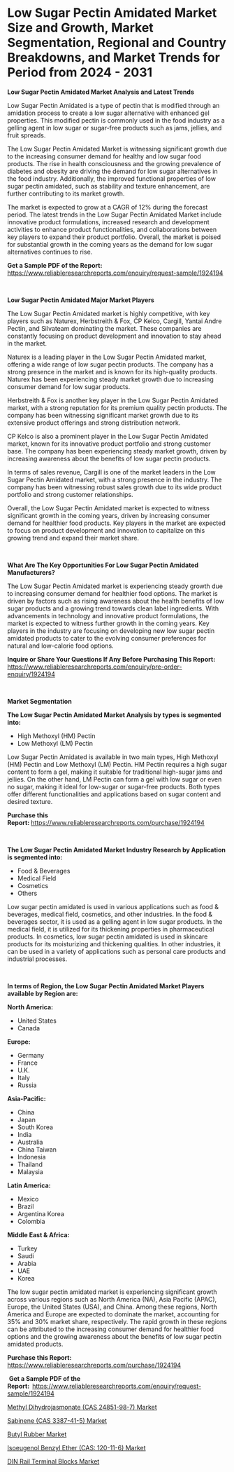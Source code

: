 <p><h1>Low Sugar Pectin Amidated Market Size and Growth, Market Segmentation, Regional and Country Breakdowns, and Market Trends for Period from 2024 -  2031</h1></p><p><strong>Low Sugar Pectin Amidated Market Analysis and Latest Trends</strong></p>
<p><p>Low Sugar Pectin Amidated is a type of pectin that is modified through an amidation process to create a low sugar alternative with enhanced gel properties. This modified pectin is commonly used in the food industry as a gelling agent in low sugar or sugar-free products such as jams, jellies, and fruit spreads.</p><p>The Low Sugar Pectin Amidated Market is witnessing significant growth due to the increasing consumer demand for healthy and low sugar food products. The rise in health consciousness and the growing prevalence of diabetes and obesity are driving the demand for low sugar alternatives in the food industry. Additionally, the improved functional properties of low sugar pectin amidated, such as stability and texture enhancement, are further contributing to its market growth.</p><p>The market is expected to grow at a CAGR of 12% during the forecast period. The latest trends in the Low Sugar Pectin Amidated Market include innovative product formulations, increased research and development activities to enhance product functionalities, and collaborations between key players to expand their product portfolio. Overall, the market is poised for substantial growth in the coming years as the demand for low sugar alternatives continues to rise.</p></p>
<p><strong>Get a Sample PDF of the Report:&nbsp;</strong> <a href="https://www.reliableresearchreports.com/enquiry/request-sample/1924194">https://www.reliableresearchreports.com/enquiry/request-sample/1924194</a></p>
<p>&nbsp;</p>
<p><strong>Low Sugar Pectin Amidated Major Market Players</strong></p>
<p><p>The Low Sugar Pectin Amidated market is highly competitive, with key players such as Naturex, Herbstreith & Fox, CP Kelco, Cargill, Yantai Andre Pectin, and Silvateam dominating the market. These companies are constantly focusing on product development and innovation to stay ahead in the market.</p><p>Naturex is a leading player in the Low Sugar Pectin Amidated market, offering a wide range of low sugar pectin products. The company has a strong presence in the market and is known for its high-quality products. Naturex has been experiencing steady market growth due to increasing consumer demand for low sugar products.</p><p>Herbstreith & Fox is another key player in the Low Sugar Pectin Amidated market, with a strong reputation for its premium quality pectin products. The company has been witnessing significant market growth due to its extensive product offerings and strong distribution network.</p><p>CP Kelco is also a prominent player in the Low Sugar Pectin Amidated market, known for its innovative product portfolio and strong customer base. The company has been experiencing steady market growth, driven by increasing awareness about the benefits of low sugar pectin products.</p><p>In terms of sales revenue, Cargill is one of the market leaders in the Low Sugar Pectin Amidated market, with a strong presence in the industry. The company has been witnessing robust sales growth due to its wide product portfolio and strong customer relationships.</p><p>Overall, the Low Sugar Pectin Amidated market is expected to witness significant growth in the coming years, driven by increasing consumer demand for healthier food products. Key players in the market are expected to focus on product development and innovation to capitalize on this growing trend and expand their market share.</p></p>
<p>&nbsp;</p>
<p><strong>What Are The Key Opportunities For Low Sugar Pectin Amidated Manufacturers?</strong></p>
<p><p>The Low Sugar Pectin Amidated market is experiencing steady growth due to increasing consumer demand for healthier food options. The market is driven by factors such as rising awareness about the health benefits of low sugar products and a growing trend towards clean label ingredients. With advancements in technology and innovative product formulations, the market is expected to witness further growth in the coming years. Key players in the industry are focusing on developing new low sugar pectin amidated products to cater to the evolving consumer preferences for natural and low-calorie food options.</p></p>
<p><strong>Inquire or Share Your Questions If Any Before Purchasing This Report:</strong> <a href="https://www.reliableresearchreports.com/enquiry/pre-order-enquiry/1924194">https://www.reliableresearchreports.com/enquiry/pre-order-enquiry/1924194</a></p>
<p>&nbsp;</p>
<p><strong>Market Segmentation</strong></p>
<p><strong>The Low Sugar Pectin Amidated Market Analysis by types is segmented into:</strong></p>
<p><ul><li>High Methoxyl (HM) Pectin</li><li>Low Methoxyl (LM) Pectin</li></ul></p>
<p><p>Low Sugar Pectin Amidated is available in two main types, High Methoxyl (HM) Pectin and Low Methoxyl (LM) Pectin. HM Pectin requires a high sugar content to form a gel, making it suitable for traditional high-sugar jams and jellies. On the other hand, LM Pectin can form a gel with low sugar or even no sugar, making it ideal for low-sugar or sugar-free products. Both types offer different functionalities and applications based on sugar content and desired texture.</p></p>
<p><strong>Purchase this Report:&nbsp;</strong><a href="https://www.reliableresearchreports.com/purchase/1924194">https://www.reliableresearchreports.com/purchase/1924194</a></p>
<p>&nbsp;</p>
<p><strong>The Low Sugar Pectin Amidated Market Industry Research by Application is segmented into:</strong></p>
<p><ul><li>Food & Beverages</li><li>Medical Field</li><li>Cosmetics</li><li>Others</li></ul></p>
<p><p>Low sugar pectin amidated is used in various applications such as food & beverages, medical field, cosmetics, and other industries. In the food & beverages sector, it is used as a gelling agent in low sugar products. In the medical field, it is utilized for its thickening properties in pharmaceutical products. In cosmetics, low sugar pectin amidated is used in skincare products for its moisturizing and thickening qualities. In other industries, it can be used in a variety of applications such as personal care products and industrial processes.</p></p>
<p>&nbsp;</p>
<p><strong>In terms of Region, the Low Sugar Pectin Amidated Market Players available by Region are:</strong></p>
<p>
    <p> <strong> North America: </strong>
        <ul>
            <li>United States</li>
            <li>Canada</li>
        </ul>
        </p> 
    <p> <strong> Europe: </strong>
        <ul>
            <li>Germany</li>
            <li>France</li>
            <li>U.K.</li>
            <li>Italy</li>
            <li>Russia</li>
        </ul>
        </p> 
    <p> <strong> Asia-Pacific: </strong>
        <ul>
            <li>China</li>
            <li>Japan</li>
            <li>South Korea</li>
            <li>India</li>
            <li>Australia</li>
            <li>China Taiwan</li>
            <li>Indonesia</li>
            <li>Thailand</li>
            <li>Malaysia</li>
        </ul>
        </p> 
    <p> <strong> Latin America: </strong>
        <ul>
            <li>Mexico</li>
            <li>Brazil</li>
            <li>Argentina Korea</li>
            <li>Colombia</li>
        </ul>
        </p> 
    <p> <strong> Middle East & Africa: </strong>
        <ul>
            <li>Turkey</li>
            <li>Saudi</li>
            <li>Arabia</li>
            <li>UAE</li>
            <li>Korea</li>
        </ul>
    </p>
    </p>
<p><p>The low sugar pectin amidated market is experiencing significant growth across various regions such as North America (NA), Asia Pacific (APAC), Europe, the United States (USA), and China. Among these regions, North America and Europe are expected to dominate the market, accounting for 35% and 30% market share, respectively. The rapid growth in these regions can be attributed to the increasing consumer demand for healthier food options and the growing awareness about the benefits of low sugar pectin amidated products.</p></p>
<p><strong>Purchase this Report: </strong><a href="https://www.reliableresearchreports.com/purchase/1924194">https://www.reliableresearchreports.com/purchase/1924194</a></p>
<p>&nbsp;<strong>Get a Sample PDF of the Report:&nbsp;&nbsp;</strong><a href="https://www.reliableresearchreports.com/enquiry/request-sample/1924194">https://www.reliableresearchreports.com/enquiry/request-sample/1924194</a></p>
<p><strong></strong></p>
<p><p><a href="https://confirmed-shield-e13.notion.site/Methyl-Dihydrojasmonate-CAS-24851-98-7-Market-Share-Market-New-Trends-Analysis-Report-By-Type-B-59b7719f1dd3466fb295b6b4e39e06a6">Methyl Dihydrojasmonate (CAS 24851-98-7) Market</a></p><p><a href="https://funky-papaya-cf4.notion.site/Sabinene-CAS-3387-41-5-Market-Size-Focuses-on-Market-Dynamics-In-Depth-Analysis-and-Future-Projec-3184bc57cd9f4bc3ba5e8c7e20685156">Sabinene (CAS 3387-41-5) Market</a></p><p><a href="https://view.publitas.com/reportprime-1/butyl-rubber-market-research-report-provides-thorough-industry-overview-which-offers-an-in-depth-analysis-of-product-trends-and-new-market-divisions/">Butyl Rubber Market</a></p><p><a href="https://sore-arch-6db.notion.site/Isoeugenol-Benzyl-Ether-CAS-120-11-6-Market-Size-Evaluating-its-Market-Trends-Growth-and-Proje-52b7d14ad2d84ecabedb73975b268d71">Isoeugenol Benzyl Ether (CAS: 120-11-6) Market</a></p><p><a href="https://view.publitas.com/reportprime-1/din-rail-terminal-blocks-market-size-market-trends-and-growth-outlook-forecasted-for-period-from-2024-to-2031/">DIN Rail Terminal Blocks Market</a></p></p>